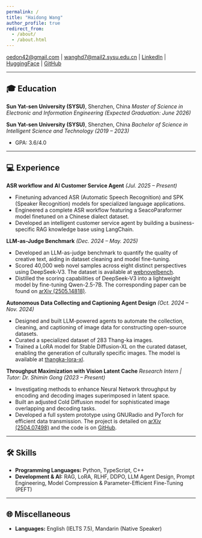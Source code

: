 ```yaml
---
permalink: /
title: "Haidong Wang"
author_profile: true
redirect_from: 
  - /about/
  - /about.html
---
```


<oedon42@gmail.com> | <wanghd7@mail2.sysu.edu.cn> | [LinkedIn](http://www.linkedin.com/in/haidong-wang-b61877378) | [HuggingFace](https://huggingface.co/Oedon42) | [GitHub](https://github.com/OedonLestrange42)

---

## 🎓 Education

**Sun Yat-sen University (SYSU)**, Shenzhen, China
*Master of Science in Electronic and Information Engineering*
*(Expected Graduation: June 2026)*

**Sun Yat-sen University (SYSU)**, Shenzhen, China
*Bachelor of Science in Intelligent Science and Technology*
*(2019 – 2023)*
- GPA: 3.6/4.0

---

## 💻 Experience

**ASR workflow and AI Customer Service Agent**
*(Jul. 2025 – Present)*
- Finetuning advanced ASR (Automatic Speech Recognition) and SPK (Speaker Recognition) models for specialized language applications.
- Engineered a complete ASR workflow featuring a SeacoParaformer model finetuned on a Chinese dialect dataset.
- Developed an intelligent customer service agent by building a business-specific RAG knowledge base using LangChain.

**LLM-as-Judge Benchmark**
*(Dec. 2024 – May. 2025)*
- Developed an LLM-as-judge benchmark to quantify the quality of creative text, aiding in dataset cleaning and model fine-tuning.
- Scored 40,000 web novel samples across eight distinct perspectives using DeepSeek-V3. The dataset is available at [webnovelbench](https://huggingface.co/datasets/Oedon42/webnovelbench).
- Distilled the scoring capabilities of DeepSeek-V3 into a lightweight model by fine-tuning Qwen-2.5-7B. The corresponding paper can be found on [arXiv (2505.14818)](https://doi.org/10.48550/arXiv.2505.14818).

**Autonomous Data Collecting and Captioning Agent Design**
*(Oct. 2024 – Nov. 2024)*
- Designed and built LLM-powered agents to automate the collection, cleaning, and captioning of image data for constructing open-source datasets.
- Curated a specialized dataset of 283 Thang-ka images.
- Trained a LoRA model for Stable Diffusion-XL on the curated dataset, enabling the generation of culturally specific images. The model is available at [thangka-lora-xl](https://huggingface.co/Oedon42/thangka-lora-xl).

**Throughput Maximization with Vision Latent Cache**
*Research Intern | Tutor: Dr. Shimin Gong*
*(2023 – Present)*
- Investigating methods to enhance Neural Network throughput by encoding and decoding images superimposed in latent space.
- Built an adjusted Cold Diffusion model for sophisticated image overlapping and decoding tasks.
- Developed a full system prototype using GNURadio and PyTorch for efficient data transmission. The project is detailed on [arXiv (2504.07498)](https://doi.org/10.48550/arXiv.2504.07498) and the code is on [GitHub](https://github.com/OedonLestrange42/GNURadio-WiFI-ImageTransfer).

---

## 🛠️ Skills

- **Programming Languages:** Python, TypeScript, C++
- **Development & AI:** RAG, LoRA, RLHF, DDPO, LLM Agent Design, Prompt Engineering, Model Compression & Parameter-Efficient Fine-Tuning (PEFT)

---

## 🌐 Miscellaneous

- **Languages:** English (IELTS 7.5), Mandarin (Native Speaker)
